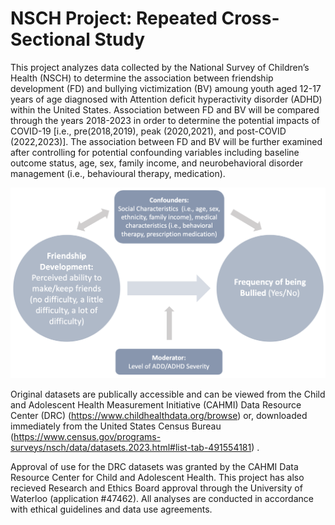 # NSCH Project: Repeated Cross-Sectional Study 

This project analyzes data collected by the National Survey of Children’s Health (NSCH) to determine the association between friendship development (FD) and bullying victimization (BV) amoung youth aged 12-17 years of age diagnosed with Attention deficit hyperactivity disorder (ADHD) within the United States. Association between FD and BV will be compared through the years 2018-2023 in order to determine the potential impacts of COVID-19 [i.e., pre(2018,2019), peak (2020,2021), and post-COVID (2022,2023)]. The association between FD and BV will be further examined after controlling for
potential confounding variables including baseline outcome status, age, sex, family income, and neurobehavioral disorder management (i.e.,
behavioural therapy, medication). 

![Concept Model](Images/ConceptModel.png)

Original datasets are publically accessible and can be viewed from the Child and Adolescent Health Measurement Initiative (CAHMI) Data Resource Center (DRC) (https://www.childhealthdata.org/browse) or, downloaded immediately from the United States Census Bureau (https://www.census.gov/programs-surveys/nsch/data/datasets.2023.html#list-tab-491554181) . 

Approval of use for the DRC datasets was granted by the CAHMI Data Resource Center for Child and Adolescent Health. This project has also recieved Research and Ethics Board approval through the University of Waterloo (application #47462). All analyses are conducted in accordance with ethical guidelines and data use agreements. 
